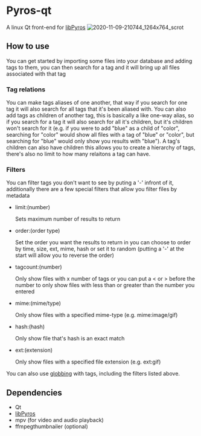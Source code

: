 # Pyros-qt
A linux Qt front-end for [libPyros]
![2020-11-09-210744_1264x764_scrot](https://user-images.githubusercontent.com/73812529/98622807-f8a3ef80-22cf-11eb-9323-18f0830a3c6a.png)

## How to use
You can get started by importing some files into your database and adding tags to them, you can then search for a tag and it will bring up all files associated with that tag 
### Tag relations
You can make tags aliases of one another, that way if you search for one tag it will also search for all tags that it's been aliased with. You can also add tags as children of another tag, this is basically a like one-way alias, so if you search for a tag it will also search for all it's children, but it's children won't search for it (e.g. if you were to add "blue" as a child of "color", searching for "color" would show all files with a tag of "blue" or "color", but searching for "blue" would only show you results with "blue"). A tag's children can also have children this allows you to create a hierarchy of tags, there's also no limit to how many relaitons a tag can have.
### Filters
You can filter tags you don't want to see by puting a '-' infront of it, additionally there are a few special filters that allow you filter files by metadata
* limit:(number)

  Sets maximum number of results to return
* order:(order type)

  Set the order you want the results to return in you can choose to order by time, size, ext, mime, hash or set it to random (putting a '-' at the start will allow you to reverse the order)
* tagcount:(number)

  Only show files with x number of tags or you can put a < or > before the number to only show files with less than or greater than the number you entered
* mime:(mime/type)

  Only show files with a specified mime-type (e.g. mime:image/gif)
* hash:(hash)

  Only show file that's hash is an exact match
* ext:(extension)

  Only show files with a specified file extension (e.g. ext:gif)

You can also use [globbing] with tags, including the filters listed above.
## Dependencies
* Qt
* [libPyros]
* mpv (for video and audio playback)
* ffmpegthumbnailer (optional)

[libPyros]: https://github.com/saelz/libPyros
[globbing]: https://en.wikipedia.org/wiki/Glob_(programming)
